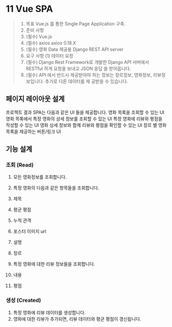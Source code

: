 # 11 Vue SPA

>1. 목표
>   Vue.js 를 통한 Single Page Application 구축.
>2. 준비 사항
>3. (필수) Vue.js
>4. (필수) axios
>   axios 0.18.X
>5. (필수) 영화 Data 제공용 Django REST API server
>6. 요구 사항
>   (1) 데이터 요청
>7. (필수) Django Rest Framework로 개발한 Django API 서버에서 RESTful 하게 요청을 보내고 JSON 응답
>   을 받아옵니다.
>8. (필수) API 에서 반드시 제공받아야 하는 정보는 장르정보, 영화정보, 리뷰정보입니다. 추가로 다른 데이터를 제
>   공받을 수 있습니다.

   ##  페이지 레이아웃 설계
   프로젝트 결과 SPA는 다음과 같은 UI 들을 제공합니다.
   영화 목록을 조회할 수 있는 UI
   영화 목록에서 특정 영화의 상세 정보를 조회할 수 있는 UI
   특정 영화에 리뷰와 평점을 작성할 수 있는 UI
   영화 상세 정보와 함께 리뷰와 평점을 확인할 수 있는 UI
   장르 별 영화 목록을 제공하는 버튼/링크 UI

   ## 기능 설계
   ### 조회 (Read)
   1. 모든 영화정보를 조회합니다.
   2. 특정 영화의 다음과 같은 항목들을 조회합니다.

   1. 제목
   2. 평균 평점
   3. 누적 관객
   4. 포스터 이미지 url
   5. 설명
   6. 장르
   3. 특정 영화에 대한 리뷰 정보들을 조회합니다.
   1. 내용
   2. 평점

   ### 생성 (Created)
   1. 특정 영화에 리뷰 데이터를 생성합니다.
   2. 영화에 대한 리뷰가 추가되면, 리뷰 데이터와 평균 평점이 갱신됩니다.